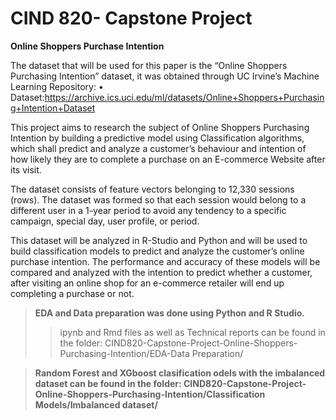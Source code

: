 # CIND 820- Capstone Project
**Online Shoppers Purchase Intention**

The dataset that will be used for this paper is the “Online Shoppers Purchasing Intention” dataset, it was obtained through UC Irvine’s Machine Learning Repository:
•	Dataset:https://archive.ics.uci.edu/ml/datasets/Online+Shoppers+Purchasing+Intention+Dataset 

This project aims to research the subject of Online Shoppers Purchasing Intention by building a predictive model using Classification algorithms, which shall predict and analyze a customer’s behaviour and intention of how likely they are to complete a purchase on an E-commerce Website after its visit.

The dataset consists of feature vectors belonging to 12,330 sessions (rows). The dataset was formed so that each session would belong to a different user in a 1-year period to avoid any tendency to a specific campaign, special day, user profile, or period. 

This dataset will be analyzed in R-Studio and Python and will be used to build classification models to predict and analyze the customer’s online purchase intention. The performance and accuracy of these models will be compared and analyzed with the intention to predict whether a customer, after visiting an online shop for an e-commerce retailer will end up completing a purchase or not.

> **EDA and Data preparation was done using Python and R Studio.**
>> ipynb and Rmd files as well as Technical reports can be found in the folder: CIND820-Capstone-Project-Online-Shoppers-Purchasing-Intention/EDA-Data Preparation/

> **Random Forest and XGboost clasification odels with the imbalanced dataset can be found in the folder: CIND820-Capstone-Project-Online-Shoppers-Purchasing-Intention/Classification Models/Imbalanced dataset/**
